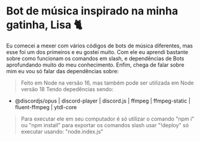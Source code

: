 # Bot de música inspirado na minha gatinha, Lisa 🐈

Eu comecei a mexer com vários códigos de bots de música diferentes, mas esse foi um dos primeiros e eu gostei muito. Com ele eu aprendi bastante sobre como funcionam os comandos em slash, e dependências de Bots aprofundando muito do meu conhecimento.
Enfim, chega de falar sobre mim eu vou só falar das dependências sobre:
> Feito em Node na versão 16, mas também pode ser utilizada em Node versão 18
 >Tendo depedências sendo:
 * @discordjs/opus | discord-player | discord.js | ffmpeg | ffmpeg-static | fluent-ffmpeg | ytdl-core
>Para executar ele em seu computador é só utilizar o comando  "npm i" ou "npm install" para exportar os comandos slash usar "!deploy" só executar usando: "node.index.js"
